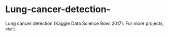# Lung-cancer-detection-
Lung cancer detection (Kaggle Data Science Bowl 2017). For more projects, visit:

